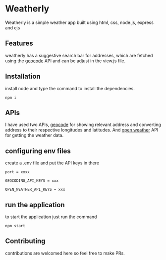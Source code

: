 # Weatherly

Weatherly is a simple weather app built using html, css, node.js, express and ejs

## Features
weatherly has a suggestive search bar for addresses, which are fetched using the [geocode](https://geocode.maps.co/) API and can be adjust in the view.js file.

## Installation

install node and type the command to install the dependencies.

```
npm i
```

## APIs
I have used two APIs, [geocode](https://geocode.maps.co/) for showing relevant address and converting address to their respective longitudes and latitudes. And [open weather](https://openweathermap.org/api) API for getting the weather data.

## configuring env files
create a .env file and put the API keys in there
```
port = xxxx

GEOCODING_API_KEYS = xxx

OPEN_WEATHER_API_KEYS = xxx
```
## run the application
to start the application just run the command
```
npm start
```
## Contributing

contributions are welcomed here so feel free to make PRs.